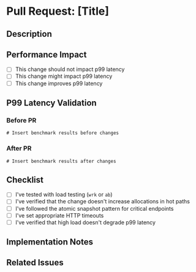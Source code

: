# Pull Request: [Title]

## Description
<!-- Briefly describe what this PR does -->

## Performance Impact
<!-- Describe any performance impacts of this change -->

- [ ] This change should not impact p99 latency
- [ ] This change might impact p99 latency
- [ ] This change improves p99 latency

## P99 Latency Validation
<!-- If this PR affects performance-critical paths, complete this section -->

### Before PR
```
# Insert benchmark results before changes
```

### After PR
```
# Insert benchmark results after changes
```

## Checklist

- [ ] I've tested with load testing (`wrk` or `ab`)
- [ ] I've verified that the change doesn't increase allocations in hot paths
- [ ] I've followed the atomic snapshot pattern for critical endpoints
- [ ] I've set appropriate HTTP timeouts
- [ ] I've verified that high load doesn't degrade p99 latency

## Implementation Notes
<!-- Any additional information that reviewers should know -->

## Related Issues
<!-- Link any related issues -->
